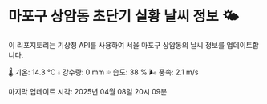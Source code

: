 
# 마포구 상암동 초단기 실황 날씨 정보 🌤️

이 리포지토리는 기상청 API를 사용하여 서울 마포구 상암동의 날씨 정보를 업데이트합니다. 

🌡️ 기온: 14.3 ℃
💧 강수량: 0 mm
💦 습도: 38 %
🌬️ 풍속: 2.1 m/s

마지막 업데이트 시각: 2025년 04월 08일 20시 09분    
